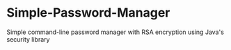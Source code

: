 # Simple-Password-Manager
Simple command-line password manager with RSA encryption using Java's security library

